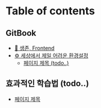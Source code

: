 # Table of contents

## GitBook

* [🚀 생존, Frontend](README.md)
* [⚙ 세상에서 제일 어려운 환경설정](frontend-survival-book/0-setting/README.md)
  * [페이지 제목 (todo..)](gitbook/undefined/README.md)

## 효과적인 학습법 (todo..)

* [페이지 제목](gitbook/undefined/README.md)
